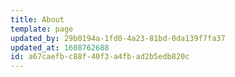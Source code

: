 ```yaml
---
title: About
template: page
updated_by: 29b0194a-1fd0-4a23-81bd-0da139f7fa37
updated_at: 1608762688
id: a67caefb-c88f-40f3-a4fb-ad2b5edb820c
---
```

